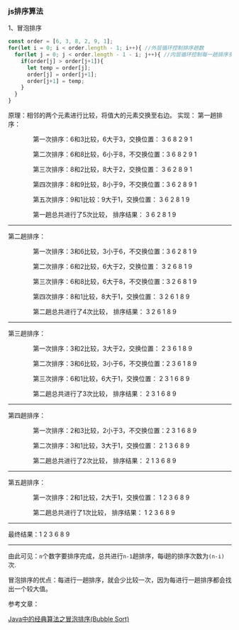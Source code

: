 ### js排序算法

1、冒泡排序
```javascript
const order = [6, 3, 8, 2, 9, 1];
for(let i = 0; i < order.length - 1; i++){ //外层循环控制排序趟数
  for(let j = 0; j < order.length - 1 - i; j++){ //内层循环控制每一趟排序多少次
    if(order[j] > order[j+1]){
      let temp = order[j];
      order[j] = order[j+1];
      order[j+1] = temp;
    }
  }
}
```
原理：相邻的两个元素进行比较，将值大的元素交换至右边。
实现：
第一趟排序：

　　　　第一次排序：6和3比较，6大于3，交换位置：  3  6  8  2  9  1

　　　　第二次排序：6和8比较，6小于8，不交换位置：3  6  8  2  9  1

　　　　第三次排序：8和2比较，8大于2，交换位置：  3  6  2  8  9  1

　　　　第四次排序：8和9比较，8小于9，不交换位置：3  6  2  8  9  1

　　　　第五次排序：9和1比较：9大于1，交换位置：  3  6  2  8  1  9

　　　　第一趟总共进行了5次比较， 排序结果：      3  6  2  8  1  9

---

第二趟排序：

　　　　第一次排序：3和6比较，3小于6，不交换位置：3  6  2  8  1  9

　　　　第二次排序：6和2比较，6大于2，交换位置：  3  2  6  8  1  9

　　　　第三次排序：6和8比较，6大于8，不交换位置：3  2  6  8  1  9

　　　　第四次排序：8和1比较，8大于1，交换位置：  3  2  6  1  8  9

　　　　第二趟总共进行了4次比较， 排序结果：      3  2  6  1  8  9

---

第三趟排序：

　　　　第一次排序：3和2比较，3大于2，交换位置：  2  3  6  1  8  9

　　　　第二次排序：3和6比较，3小于6，不交换位置：2  3  6  1  8  9

　　　　第三次排序：6和1比较，6大于1，交换位置：  2  3  1  6  8  9

　　　　第二趟总共进行了3次比较， 排序结果：     2  3  1  6  8  9

---

第四趟排序：

　　　　第一次排序：2和3比较，2小于3，不交换位置：2  3  1  6  8  9

　　　　第二次排序：3和1比较，3大于1，交换位置：  2  1  3  6  8  9

　　　　第二趟总共进行了2次比较， 排序结果：     2  1  3  6  8  9

---

第五趟排序：

　　　　第一次排序：2和1比较，2大于1，交换位置：  1  2  3  6  8  9

　　　　第二趟总共进行了1次比较， 排序结果：      1  2  3  6  8  9

---

最终结果：1  2  3  6  8  9

---

由此可见：`n`个数字要排序完成，总共进行`n-1`趟排序，每i趟的排序次数为`(n-i)`次.

冒泡排序的优点：每进行一趟排序，就会少比较一次，因为每进行一趟排序都会找出一个较大值。

参考文章：

  [Java中的经典算法之冒泡排序(Bubble Sort)](https://www.cnblogs.com/shen-hua/p/5422676.html)
